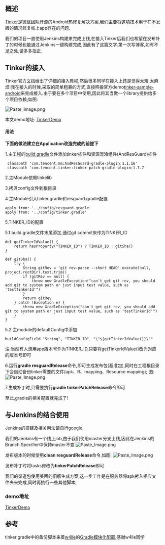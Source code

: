 ## 概述
[Tinker](https://github.com/Tencent/tinker)是微信团队开源的Android热修复解决方案,我们主要将这项技术用于在不发版的情况修复线上app存在的问题.

我们的项目一直使用Jenkins构建来完成上线,在接入Tinker后我们也希望在发布补丁的时候也能通过Jenkins一键构建完成,因此有了这篇文字.第一次写博客,如有不足之处,请多多指正.

## Tinker的接入
Tinker官方[文档](https://github.com/Tencent/tinker/wiki)给出了详细的接入教程,然后很多同学在接入上还是觉得太难,太麻烦!我在接入的时候,采取的简单粗暴的方式,直接照搬官方demo[tinker-sample-android](https://github.com/Tencent/tinker/tree/master/tinker-sample-android)来完成接入.由于要在多个项目中使用,因此将其当做一个library提供给多个项目依赖;如图:

![Paste_Image.png](http://upload-images.jianshu.io/upload_images/442695-4b941fc91356d1a6.png?imageMogr2/auto-orient/strip%7CimageView2/2/w/1240)

本文demo地址: [TinkerDemo](https://github.com/weinierfei/TinkerDemo)

#### 用法
**下面的做法建立在Application改造完成的前提下**

1.主工程的[build.gradle](https://github.com/weinierfei/TinkerDemo/blob/master/build.gradle)文件添加tinker插件和资源混淆组件(AndResGuard)插件

```
 classpath 'com.tencent.mm:AndResGuard-gradle-plugin:1.1.16'
 classpath 'com.tencent.tinker:tinker-patch-gradle-plugin:1.7.7'
```
2.主Module依赖tinkelib

3.拷贝config文件到根目录

4.主Module引入tinker.gradle和resguard.gradle配置

```
apply from: '../config/resguard.gradle'
apply from: '../config/tinker.gradle'
```
5.TINKER_ID的配置

5.1  build.gradle文件末尾添加,通过git commit来作为TINKER_ID

```
def getTinkerIdValue() {
    return hasProperty("TINKER_ID") ? TINKER_ID : gitSha()
}

def gitSha() {
    try {
        String gitRev = 'git rev-parse --short HEAD'.execute(null, project.rootDir).text.trim()
        if (gitRev == null) {
            throw new GradleException("can't get git rev, you should add git to system path or just input test value, such as 'testTinkerId'")
        }
        return gitRev
    } catch (Exception e) {
        throw new GradleException("can't get git rev, you should add git to system path or just input test value, such as 'testTinkerId'")
    }
}
```
5.2  主module的defaultConfig中添加

```
buildConfigField "String", "TINKER_ID", "\"${getTinkerIdValue()}\""
```
注:当然有人想用app版本号作为TINKER_ID,只要将getTinkerIdValue()改为对应的版本号即可

6.运行**gradle resguardRelease**命令,即可生成发布包(基准包),同时在工程根目录下会自动备份tinker需要的文件(apk、R、mapping、Resource mapping);
图:
![Paste_Image.png](http://upload-images.jianshu.io/upload_images/442695-e106446ca21a2105.png?imageMogr2/auto-orient/strip%7CimageView2/2/w/1240)

7.生成补丁时,只需要执行**gradle tinkerPatchRelease**命令即可

至此,gradle的相关配置就完成了!

## 与Jenkins的结合使用
Jenkins的搭建及相关用法请自行google.

我们的Jenkins有一个线上job,由于我们使用master分支上线,因此在Jenkins的Branch Specifier中保持master不变
![Paste_Image.png](http://upload-images.jianshu.io/upload_images/442695-4d0f9bab75cc7dc3.png?imageMogr2/auto-orient/strip%7CimageView2/2/w/1240)

发布版本的时候使用**clean resguardRelease**命令,如图:
![Paste_Image.png](http://upload-images.jianshu.io/upload_images/442695-d575c7f9ab5c4127.png?imageMogr2/auto-orient/strip%7CimageView2/2/w/1240)

发布补丁时将tasks修改为**tinkerPatchRelease**即可

我们的渠道包使用美团的旧版生成方案,这一步工作是在服务器将apk拷入相应文件夹来完成,同时再执行一些其他脚本;
### demo地址
 [TinkerDemo](https://github.com/weinierfei/TinkerDemo)
## 参考
tinker.gradle中的备份脚本来着[w4lle](https://w4lle.github.io/)的[Gradle模块化配置](https://w4lle.github.io/2017/01/22/gradle-modules/);感谢w4lle同学
